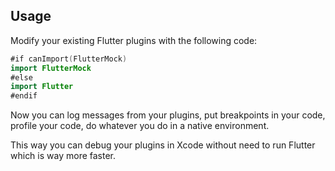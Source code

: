 ## Usage
Modify your existing Flutter plugins with the following code:
```swift
#if canImport(FlutterMock)
import FlutterMock
#else
import Flutter
#endif
```
Now you can log messages from your plugins, put breakpoints in your code, profile your code, do whatever you do in a native environment.

This way you can debug your plugins in Xcode without need to run Flutter which is way more faster.
